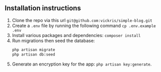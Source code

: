 ## Installation instructions
1. Clone the repo via this url `git@github.com:vickris/simple-blog.git`
2. Create a `.env` file by running the following command `cp .env.example .env`
3. Install various packages and dependencies: `composer install`
4. Run migrations then seed the database:
    ```bash
    php artisan migrate
    php artisan db:seed
    ```
5. Generate an encryption key for the app: `php artisan key:generate`.
